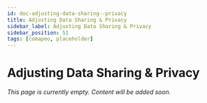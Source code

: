 ```yaml
---
id: doc-adjusting-data-sharing--privacy
title: Adjusting Data Sharing & Privacy
sidebar_label: Adjusting Data Sharing & Privacy
sidebar_position: 51
tags: [comapeo, placeholder]
---
```


# Adjusting Data Sharing & Privacy

*This page is currently empty. Content will be added soon.*
